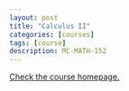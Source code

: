 ```yaml
---
layout: post
title: "Calculus II"
categories: [courses]
tags: [course]
description: MC-MATH-152
---
```


[Check the course homepage.](https://aylvisaker.github.io/MC-MATH152-SP17)


